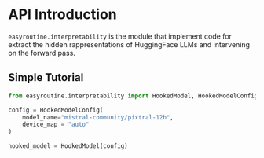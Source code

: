 # API Introduction
`easyroutine.interpretability` is the module that implement code for extract the hidden rappresentations of HuggingFace LLMs and intervening on the forward pass.

## Simple Tutorial
```python
from easyroutine.interpretability import HookedModel, HookedModelConfig

config = HookedModelConfig(
    model_name="mistral-community/pixtral-12b",
    device_map = "auto"
)

hooked_model = HookedModel(config)
```

